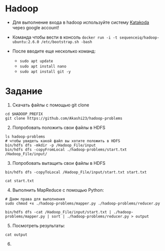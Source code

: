 # Hadoop

- Для выполнение входа в hadoop используйте систему [Katakoda](https://www.katacoda.com/courses/docker/playground) через google account!

- Команда чтобы веcти в консоль 
    ```docker run -i -t sequenceiq/hadoop-ubuntu:2.6.0 /etc/bootstrap.sh -bash```

- После вводите еще несколько команд:
    - `sudo apt update`
    - `sudo apt install nano`
    - `sudo apt install git -y`


# Задание

1. Cкачать файлы с помощью git clone
```
cd $HADOOP_PREFIX
git clone https://github.com/Akashi23/hadoop-problems
```

2. Попробовать положить свои файлы в HDFS
```
ls hadoop-problems
# чтобы увидеть какой файл вы хотите положить в HDFS
bin/hdfs dfs -mkdir -p /Hadoop_File/input
bin/hdfs dfs -copyFromLocal ./hadoop-problems/start.txt /Hadoop_File/input/
```

3. Попробовать вытащить свои файлы в HDFS

```
bin/hdfs dfs -copyToLocal /Hadoop_File/input/start.txt start.txt

cat start.txt
```

4. Выполнить MapReduce с помощью Python:
```
# Даем права для выполнения
sudo chmod +x ./hadoop-problems/mapper.py ./hadoop-problems/reducer.py

bin/hdfs dfs -cat /Hadoop_File/input/start.txt | ./hadoop-problems/mapper.py | sort | ./hadoop-problems/reducer.py > output
```

5. Посмотреть результаты:
```
cat output
```

6. 
